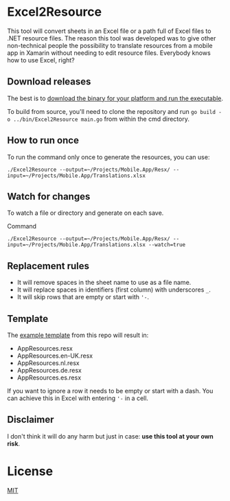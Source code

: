 # Excel2Resource #

This tool will convert sheets in an Excel file or a path full of Excel files to .NET resource files.
The reason this tool was developed was to give other non-technical people the possibility to translate resources from a
mobile app in Xamarin without needing to edit resource files. Everybody knows how to use Excel, right?

## Download releases ##

The best is to [download the binary for your platform and run the executable](/jtorvald/excel2resource/releases).

To build from source, you'll need to clone the repository and run `go build -o ../bin/Excel2Resource main.go`
from within the cmd directory.

## How to run once ## 

To run the command only once to generate the resources, you can use:

```
./Excel2Resource --output=~/Projects/Mobile.App/Resx/ --input=~/Projects/Mobile.App/Translations.xlsx
```

## Watch for changes ##

To watch a file or directory and generate on each save.

Command
```
./Excel2Resource --output=~/Projects/Mobile.App/Resx/ --input=~/Projects/Mobile.App/Translations.xlsx --watch=true
```

## Replacement rules ##
- It will remove spaces in the sheet name to use as a file name.
- It will replace spaces in identifiers (first column) with underscores `_`.
- It will skip rows that are empty or start with `'-`.


## Template ##
The [example template](template.xlsx) from this repo will result in:
- AppResources.resx
- AppResources.en-UK.resx
- AppResources.nl.resx
- AppResources.de.resx
- AppResources.es.resx

If you want to ignore a row it needs to be empty or start with a dash. You can achieve this in Excel with entering `'-` in a cell. 

## Disclaimer ##

I don't think it will do any harm but just in case: **use this tool at your own risk**. 

# License #
[MIT](LICENSE)
